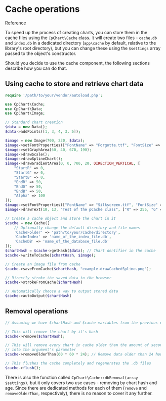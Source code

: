 # Cache operations

[Reference](http://wiki.pchart.net/doc.pcache.pcache.html)

To speed up the process of creating charts, you can store them in the cache files
using the `CpChart\Cache` class. It will create two files - `cache.db` and
`index.db` in a dedicated directory (`app\cache` by default, relative to the library's
root directory), but you can change these using the `$settings` array passed
to the object's constructor.

Should you decide to use the cache component, the following sections describe
how you can do that.

## Using cache to store and retrieve chart data

```php
require '/path/to/your/vendor/autoload.php';

use CpChart\Cache;
use CpChart\Data;
use CpChart\Image;

// Standard chart creation
$data = new Data();
$data->addPoints([1, 3, 4, 3, 5]);

$image = new Image(700, 230, $data);
$image->setFontProperties(["FontName" => "Forgotte.ttf", "FontSize" => 11]);
$image->setGraphArea(60, 40, 670, 190);
$image->drawScale();
$image->drawSplineChart();
$image->drawGradientArea(0, 0, 700, 20, DIRECTION_VERTICAL, [
    "StartR" => 0,
    "StartG" => 0,
    "StartB" => 0,
    "EndR" => 50,
    "EndG" => 50,
    "EndB" => 50,
    "Alpha" => 100
]);
$image->setFontProperties(["FontName" => "Silkscreen.ttf", "FontSize" => 6]);
$image->drawText(10, 13, "Test of the pCache class", ["R" => 255, "G" => 255, "B" => 255]);

// Create a cache object and store the chart in it
$cache = new Cache([
    // Optionally change the default directory and file names
    'CacheFolder' => 'path/to/your/cache/directory',
    'CacheIndex' => 'name_of_the_index_file.db',
    'CacheDB' => 'name_of_the_database_file.db'
]);
$chartHash = $cache->getHash($data); // Chart dentifier in the cache
$cache->writeToCache($chartHash, $image);

// Create an image file from cache
$cache->saveFromCache($chartHash, "example.drawCachedSpline.png");

// Directly stroke the saved data to the browser
$cache->strokeFromCache($chartHash)

// Automatically choose a way to output stored data
$cache->autoOutput($chartHash)
```

## Removal operations

```php
// Assuming we have $chartHash and $cache variables from the previous example

// This will remove the chart by it's hash
$cache->remove($chartHash);

// This will remove every chart in cache older than the amount of seconds passed
// into the argument's parameter
$cache->removeOlderThan(60 * 60 * 24); // Remove data older than 24 hours

// This flushes the cache completely and regenerates the .db files
$cache->flush();
```

There is also the function called `CpChart\Cache::dbRemoval(array $settings)`,
but it only covers two use cases - removing by chart hash and age. Since there
are dedicated methods for each of them (`remove` and `removeOlderThan`, respectively),
there is no reason to cover it any further.
